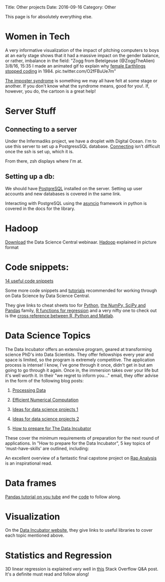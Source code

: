 Title: Other projects
Date: 2016-09-16
Category: Other

This page is for absolutely everything else.

# Women in Tech
A very informative visualization of the impact of pitching computers to boys at an early stage shows that it had a massive impact on the gender balance, or rather, imbalance in the field:
"Zogg from Betelgeuse (@ZoggTheAlien)
3/8/16, 15:35
I made an animated gif to explain why [female Earthlings stopped coding](https://twitter.com/ZoggTheAlien/status/707334009475481602/photo/1) in 1984. pic.twitter.com/O2fFBuUe7m"

[The imposter syndrome](https://thedesignteam.io/the-imposter-ddbe96b14e14#.jrads4ayg) is something we may all have felt at some stage or another. If you don't know what the syndrome means, good for you!. If, however, you do, the cartoon is a great help!

# Server Stuff
## Connecting to a server

Under the Infermadiks project, we have a droplet with Digital Ocean. I'm to use this server to set up a PostgressSQL database.
[Connecting](https://www.digitalocean.com/community/tutorials/how-to-use-the-digitalocean-console-to-access-your-droplet) isn't difficult once the ssh is set up, which it is.

From there, zsh displays where I'm at.

## Setting up a db:
We should have [PostgreSQL](https://www.digitalocean.com/community/tutorials/how-to-install-and-use-postgresql-on-ubuntu-16-04) installed on the server. Setting up user accounts and new databases is covered in the same link.

Interacting with PostgreSQL using the [asyncio](https://magicstack.github.io/asyncpg/current/) framework in python is covered in the docs for the library.

# Hadoop
[Download](https://drive.google.com/open?id=0B18Jj7sicGWDWWZEcU5sMXZ4LXc
) the Data Science Central webinaar.
[Hadoop](http://www.datasciencecentral.com/profiles/blogs/what-is-hadoop-great-infographics-explains-how-it-works) explained in picture format

# Code snippets:
[14 useful code snippets](http://www.datasciencecentral.com/xn/detail/6448529:BlogPost:454184)

Some more code snippets and [tutorials](http://www.datasciencecentral.com/profiles/blogs/17-short-tutorials-all-data-scientists-should-read-and-practice) recommended for working through on Data Science by Data Science Central.

They give links to cheat sheets too for [Python](http://www.astro.up.pt/~sousasag/Python_For_Astronomers/Python_qr.pdf), [the NumPy, SciPy and Pandas](https://s3.amazonaws.com/quandl-static-content/Documents/Quandl+-+Pandas,+SciPy,+NumPy+Cheat+Sheet.pdf) family, [R functions for regression](http://cran.r-project.org/doc/contrib/Ricci-refcard-regression.pdf) and a very nifty one to check out is the [cross reference between R, Python and Matlab](http://mathesaurus.sourceforge.net/matlab-python-xref.pdf).

# Data Science Topics
The Data Incubator offers an extensive program, geared at transforming science PhD's into Data Scientists. They offer fellowships every year and space is limited, so the program is extremely competitive. The application process is intense! I know, I've gone through it once, didn't get in but am going to go through it again.
Once in, the immersion takes over your life but it's well worth it. In their "we regret to inform you..." email, they offer advise in the form of the following blog posts:

1. [Processing Data](http://blog.thedataincubator.com/2015/01/processing-data-like-a-professional-data-scientist/)

2. [Efficient Numerical Computation](http://blog.thedataincubator.com/2015/01/a-cs-degree-for-data-science-part-i-efficient-numerical-computation/)

3. [Ideas for data science projects 1](http://blog.thedataincubator.com/2014/10/data-sources-for-cool-data-science-projects-part-1/)

4. [Ideas for data science projects 2](http://blog.thedataincubator.com/2014/10/data-sources-for-cool-data-science-projects-part-2/)

5. [How to prepare for The Data Incubator](http://blog.thedataincubator.com/2014/09/how-to-prepare-for-the-data-incubator/)

These cover the minimum requirements of preparation for the next round of applications. In "How to prepare for the Data Incubator", 5 key topics of 'must-have-skills' are outlined, including:

An excellent overview of a fantastic final capstone project on [Rap Analysis](http://www.datasciencecentral.com/profiles/blogs/our-berkeley-data-science-capstone-project-rap-analysis) is an inspirational read.

# Data frames
[Pandas tutorial on you tube](https://www.youtube.com/watch?v=w26x-z-BdWQ) and the [code](https://github.com/estimate/pandas-exercises) to follow along.

# Visualization
On the [Data Incubator website](http://blog.thedataincubator.com/2014/09/how-to-prepare-for-the-data-incubator/), they give links to useful libraries to cover each topic mentioned above.

# Statistics and Regression
3D linear regression is explained very well in [this](http://stackoverflow.com/questions/24747643/3d-linear-regression) Stack Overflow Q&A post. It's a definite must read and follow along!

